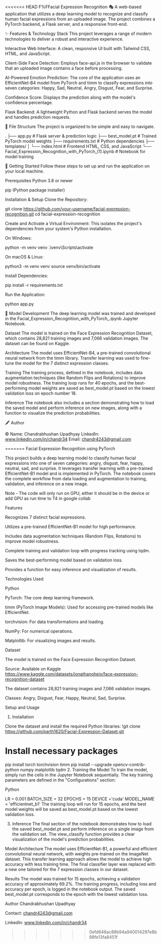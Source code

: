<<<<<<< HEAD
F%FFacial Expression Recognition 🎭
A web-based application that utilizes a deep learning model to recognize and classify human facial expressions from an uploaded image. The project combines a PyTorch backend, a Flask server, and a responsive front-end.

✨ Features \& Technology Stack
This project leverages a range of modern technologies to deliver a robust and interactive experience.

Interactive Web Interface: A clean, responsive UI built with Tailwind CSS, HTML, and JavaScript.

Client-Side Face Detection: Employs face-api.js in the browser to validate that an uploaded image contains a face before processing.

AI-Powered Emotion Prediction: The core of the application uses an EfficientNet-B4 model from PyTorch and timm to classify expressions into seven categories: Happy, Sad, Neutral, Angry, Disgust, Fear, and Surprise.

Confidence Score: Displays the prediction along with the model's confidence percentage.

Flask Backend: A lightweight Python and Flask backend serves the model and handles prediction requests.

📂 File Structure
The project is organized to be simple and easy to navigate.

.
├── app.py                      # Flask server \& prediction logic
├── best\_model.pt               # Trained PyTorch model weights
├── requirements.txt            # Python dependencies
├── templates/
│   └── index.html              # Frontend HTML, CSS, and JavaScript
└── Facial\_Expression\_Recognition\_with\_PyTorch\_(1).ipynb  # Notebook for model training

🚀 Getting Started
Follow these steps to set up and run the application on your local machine.

Prerequisites
Python 3.8 or newer

pip (Python package installer)

Installation \& Setup
Clone the Repository:

git clone https://github.com/your-username/facial-expression-recognition.git
cd facial-expression-recognition

Create and Activate a Virtual Environment:
This isolates the project's dependencies from your system's Python installation.

On Windows:

python -m venv venv
.\\venv\\Scripts\\activate

On macOS \& Linux:

python3 -m venv venv
source venv/bin/activate

Install Dependencies:

pip install -r requirements.txt

Run the Application:

python app.py

🧠 Model Development
The deep learning model was trained and developed in the Facial\_Expression\_Recognition\_with\_PyTorch\_.ipynb    Jupyter Notebook.

Dataset
The model is trained on the Face Expression Recognition Dataset, which contains 28,821 training images and 7,066 validation images. The dataset can be found on Kaggle.

Architecture
The model uses EfficientNet-B4, a pre-trained convolutional neural network from the timm library. Transfer learning was used to fine-tune the model for the 7 distinct expression classes.

Training
The training process, defined in the notebook, includes data augmentation techniques (like Random Flips and Rotations) to improve model robustness. The training loop runs for 40 epochs, and the best-performing model weights are saved as best\_model.pt based on the lowest validation loss on epoch number 18.

Inference
The notebook also includes a section demonstrating how to load the saved model and perform inference on new images, along with a function to visualize the prediction probabilities.

🖋️ Author

©️ Name: Chandrabhushan Upadhyay				LinkedIn: www.linkedin.com/in/chandr34			Email: chandr4243@gmail.com



=======
Facial Expression Recognition using PyTorch

This project builds a deep learning model to classify human facial expressions into one of seven categories: angry, disgust, fear, happy, neutral, sad, and surprise. It leverages transfer learning with a pre-trained EfficientNet-B1 model and is implemented in PyTorch. The notebook covers the complete workflow from data loading and augmentation to training, validation, and inference on a new image.


Note - The code will only run on GPU, either it should be in the device or add GPU as run time to T4 in google collab 


Features
          
  Recognizes 7 distinct facial expressions.
          
  Utilizes a pre-trained EfficientNet-B1 model for high performance.

  Includes data augmentation techniques (Random Flips, Rotations) to improve model robustness.

  Complete training and validation loop with progress tracking using tqdm.

  Saves the best-performing model based on validation loss.

  Provides a function for easy inference and visualization of results.

Technologies Used

  Python

  PyTorch: The core deep learning framework.

  timm (PyTorch Image Models): Used for accessing pre-trained models like EfficientNet.

  torchvision: For data transformations and loading.

  NumPy: For numerical operations.

  Matplotlib: For visualizing images and results.

Dataset

The model is trained on the Face Expression Recognition Dataset.

Source: Available on Kaggle https://www.kaggle.com/datasets/jonathanoheix/face-expression-recognition-dataset

The dataset contains 28,821 training images and 7,066 validation images.

Classes: Angry, Disgust, Fear, Happy, Neutral, Sad, Surprise.

Setup and Usage
1. Installation

Clone the dataset and install the required Python libraries:
!git clone https://github.com/parth1620/Facial-Expression-Dataset.git


# Install necessary packages
pip install torch torchvision timm
pip install --upgrade opencv-contrib-python numpy matplotlib tqdm
2. Training the Model
To train the model, simply run the cells in the Jupyter Notebook sequentially. The key training parameters are defined in the "Configurations" section:

Python

LR = 0.001
BATCH_SIZE = 32
EPOCHS = 15
DEVICE ='cuda'
MODEL_NAME = 'efficientnet_b1'
The training loop will run for 15 epochs, and the best model weights will be saved as best_model.pt based on the lowest validation loss.

3. Inference
The final section of the notebook demonstrates how to load the saved best_model.pt and perform inference on a single image from the validation set. The view_classify function provides a clear visualization of the model's prediction probabilities.

Model Architecture
The model uses EfficientNet-B1, a powerful and efficient convolutional neural network, with weights pre-trained on the ImageNet dataset. This transfer learning approach allows the model to achieve high accuracy with less training time. The final classifier layer was replaced with a new one tailored for the 7 expression classes in our dataset.

Results
The model was trained for 15 epochs, achieving a validation accuracy of approximately 69.2%. The training progress, including loss and accuracy per epoch, is logged in the notebook output. The saved best_model.pt corresponds to the epoch with the lowest validation loss.

Author
Chandrabhushan Upadhyay

Contact: chandr4243@gmail.com

LinkedIn: www.linkedin.com/in/chandr34
>>>>>>> 0efd646ac88b94a940014297e8b98fe13fa8451f
